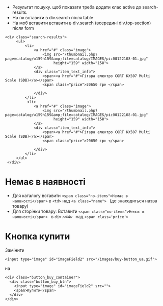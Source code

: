   - Результат пошуку. щоб показати треба додати клас active до search-results.
  - На пк вставити в div.search після table
  - На моб вставити вставити в div.search (всередині div.top-section) після form
   ```
   <div class="search-results">
        <ul>
            <li>
                <a href="#" class="image">
                    <img src="/thumbnail.php?page=catalog/w159h159&amp;file=catalog/IMAGES/pic00122108-01.jpg"
                         height="159" width="158">
                </a>
                <div class="item_text_info">
                    <span><a href="#">Гітара електро CORT KX507 Multi Scale (SDB)</a></span>
                    <span class="price">20650 грн </span>

                </div>
            </li>
             <li>
                <a href="#" class="image">
                    <img src="/thumbnail.php?page=catalog/w159h159&amp;file=catalog/IMAGES/pic00122108-01.jpg"
                         height="159" width="158">
                </a>
                <div class="item_text_info">
                    <span><a href="#">Гітара електро CORT KX507 Multi Scale (SDB)</a></span>
                    <span class="price">20650 грн </span>

                </div>
            </li>
        </ul>
    </div>
```

# Немає в наявності
- Для каталогу
вставити ```<span class="no-items">Немає в наявності</span>``` в ```<td>``` над ```<a class="name"> ``` (де знаходиться назва товару)
- Для сторінки товару:
Вставити ```<span class="no-items">Немає в наявності</span> ``` в ```div.w44w ``` над ```<span class='price'> ```
# Кнопка купити
Замінити 
```
<input type="image" id="imageField2" src="/images/buy-button_ua.gif">
```
на
```
<div class="button_buy_container">
  <div class="button_buy_btn">
    <input type="image" id="imageField2" src="">
    <span>Купити</span>
  </div>
</div>
```
